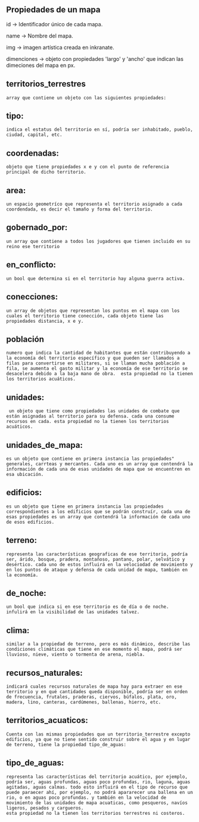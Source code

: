## Propiedades de un mapa

id -> Identificador único de cada mapa.

name -> Nombre del mapa.

img -> imagen artística creada en inkranate.

dimenciones -> objeto con propiedades 'largo' y 'ancho' que indican las dimeciones del mapa en px.

## territorios_terrestres
    array que contiene un objeto con las siguientes propiedades:

## tipo:
    indica el estatus del territorio en sí, podría ser inhabitado, pueblo, ciudad, capital, etc.

## coordenadas:
    objeto que tiene propiedades x e y con el punto de referencia principal de dicho territorio.

## area:
    un espacio geometríco que representa el territorio asignado a cada coordendada, es decir el tamaño y forma del territorio.

## gobernado_por:
    un array que contiene a todos los jugadores que tienen incluido en su reino ese territorio

## en_conflicto:
    un bool que determina si en el territorio hay alguna guerra activa.

## conecciones:
    un array de objetos que representan los puntos en el mapa con los cuales el territorio tiene conección, cada objeto tiene las propiedades distancia, x e y.

## población
    numero que indica la cantidad de habitantes que están contribuyendo a la economía del territorio específico y que pueden ser llamados a filas para convertirse en militares, si se llaman mucha población a fila, se aumenta el gasto militar y la economía de ese territorio se desacelera debido a la baja mano de obra.  esta propiedad no la tienen los territorios acuáticos.

## unidades:
     un objeto que tiene como propiedades las unidades de combate que están asignadas al territorio para su defensa. cada una consume recursos en cada. esta propiedad no la tienen los territorios acuáticos.

## unidades_de_mapa:
    es un objeto que contiene en primera instancia las propiedades" generales, carrteas y mercantes. Cada uno es un array que contendrá la información de cada una de esas unidades de mapa que se encuentren en esa ubicación.

## edificios:
    es un objeto que tiene en primera instancia las propiedades correspondientes a los edificios que se podrán construír, cada una de esas propiedades es un array que contendrá la información de cada uno de esos edificios.

## terreno:
    representa las características geograficas de ese territorio, podría ser, árido, bosque, pradera, montañoso, pantano, polar, selvático y desértico. cada uno de estos influirá en la velociodad de movimiento y en los puntos de ataque y defensa de cada unidad de mapa, también en la economía.

## de_noche:
    un bool que indica si en ese territorio es de día o de noche.
    infulirá en la visibilidad de las unidades talvez.

## clima:
    similar a la propiedad de terreno, pero es más dinámico, describe las condiciones climáticas que tiene en ese momento el mapa, podrá ser lluvioso, nieve, viento o tormenta de arena, niebla.

## recursos_naturales:
    indicará cuales recursos naturales de mapa hay para extraer en ese territorio y en qué cantidades queda disponible, podría ser en orden de frecuencia, frutales, praderas, ciervos, búfalos, plata, oro, madera, lino, canteras, cardúmenes, ballenas, hierro, etc.

## territorios_acuaticos:
    Cuenta con las mismas propiedades que un territorio_terrestre excepto edificios, ya que no tiene sentido construir sobre el agua y en lugar de terreno, tiene la propiedad tipo_de_aguas:

## tipo_de_aguas:
    representa las características del territorio acuático, por ejemplo, podría ser, aguas profundas, aguas poco profundas, rio, laguna, aguas agitadas, aguas calmas. todo esto influirá en el tipo de recurso que puede paraecer ahí, por ejemplo, no podrá apararecer una ballena en un rio, o en aguas poco profundas. y también en la velocidad de movimiento de las unidades de mapa acuaticas, como pesqueros, navíos ligeros, pesados y cargueros.
    esta propiedad no la tienen los territorios terrestres ni costeros.






